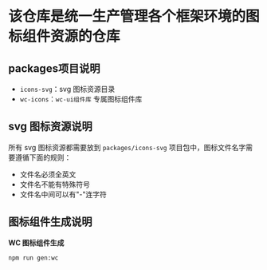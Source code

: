 # 该仓库是统一生产管理各个框架环境的图标组件资源的仓库

## packages项目说明
+ `icons-svg`：svg 图标资源目录
+ `wc-icons`：`wc-ui组件库` 专属图标组件库

## svg 图标资源说明
所有 svg 图标资源都需要放到 `packages/icons-svg` 项目包中，图标文件名字需要遵循下面的规则：
+ 文件名必须全英文
+ 文件名不能有特殊符号
+ 文件名中间可以有"-"连字符

## 图标组件生成说明
**WC 图标组件生成**
```shell
npm run gen:wc
```